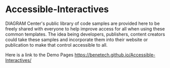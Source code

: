 # Accessible-Interactives

DIAGRAM Center's public library of code samples are provided here to be freely shared with everyone to help improve access for all when using these common templates.  The idea being developers, publishers, content creators could take these samples and incorporate them into their website or publication to make that control accessible to all.

Here is a link to the Demo Pages
https://benetech.github.io/Accessible-Interactives/
